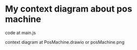 # My context diagram about pos machine

code at main.js

context diagram at PosMachine.drawio or posMachine.png
